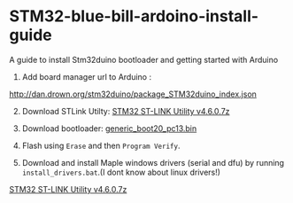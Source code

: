 # STM32-blue-bill-ardoino-install-guide
A guide to install Stm32duino bootloader and getting started with Arduino 

1) Add board manager url to Arduino :

  http://dan.drown.org/stm32duino/package_STM32duino_index.json
  
2) Download STLink Utilty:
<a href="STM32 ST-LINK Utility v4.6.0.7z" download>STM32 ST-LINK Utility v4.6.0.7z</a>

3) Download bootloader: 
<a href="generic_boot20_pc13.bin" download>generic_boot20_pc13.bin</a>

4) Flash using `Erase` and then `Program Verify`.

5) Download and install Maple windows drivers (serial and dfu) by running `install_drivers.bat`.(I dont know about linux drivers!)

<a href="STM32 ST-LINK Utility v4.6.0.7z" download>STM32 ST-LINK Utility v4.6.0.7z</a>


